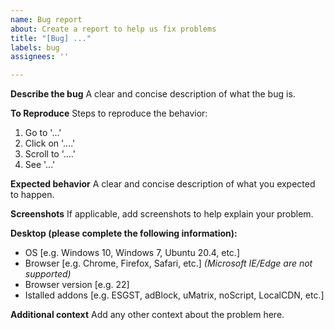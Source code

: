 ```yaml
---
name: Bug report
about: Create a report to help us fix problems
title: "[Bug] ..."
labels: bug
assignees: ''

---
```


**Describe the bug**
A clear and concise description of what the bug is.

**To Reproduce**
Steps to reproduce the behavior:
1. Go to '...'
2. Click on '....'
3. Scroll to '....'
4. See '...'

**Expected behavior**
A clear and concise description of what you expected to happen.

**Screenshots**
If applicable, add screenshots to help explain your problem.

**Desktop (please complete the following information):**
 - OS [e.g. Windows 10, Windows 7, Ubuntu 20.4, etc.]
 - Browser [e.g. Chrome, Firefox, Safari, etc.] *(Microsoft IE/Edge are not supported)*
 - Browser version [e.g. 22]
 - Istalled addons [e.g. ESGST, adBlock, uMatrix, noScript, LocalCDN, etc.]

**Additional context**
Add any other context about the problem here.
